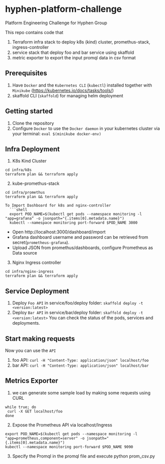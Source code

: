 # hyphen-platform-challenge
Platform Engineering Challenge for Hyphen Group

This repo contains code that
1) Terraform infra stack to deploy k8s (kind) cluster, promethus-stack, ingress-controller
2) service stack that deploy foo and bar service using skaffold
3) metric exporter to export the input promql data in csv format

## Prerequisites
1. Have `Docker` and the `Kubernetes CLI` (`kubectl`) installed together with `Minikube` (https://kubernetes.io/docs/tasks/tools/)
2. skaffold CLI (`skaffold`) for managing helm deployment

## Getting started
1. Clone the repository
2. Configure `Docker` to use the `Docker daemon` in your kubernetes cluster via your terminal: `eval $(minikube docker-env)`

## Infra Deployment
1. K8s Kind Cluster
```shell
cd infra/k8s
terraform plan && terraform apply
```
2. kube-promethus-stack
```shell
cd infra/promethus
terraform plan && terraform apply

To Import Dashboard for k8s and nginx-controller
  ```shell
  export POD_NAME=$(kubectl get pods --namespace monitoring -l "app=grafana" -o jsonpath="{.items[0].metadata.name}")
  kubectl --namespace monitoring port-forward $POD_NAME 3000
  ```
* Open http://localhost:3000/dashboard/import
* Grafana dashboard username and password can be retrieved from secret(`prometheus-grafana`).
* Upload JSON from promethus/dashboards, configure Prometheus as Data source


3. Nginx Ingress controller
```shell
cd infra/nginx-ingress
terraform plan && terraform apply
```

## Service Deployment
1. Deploy `Foo API` in service/foo/deploy folder: `skaffold deploy -t <version:latest>`
2. Deploy `Bar API` in service/bar/deploy folder: `skaffold deploy -t <version:latest>`
You can check the status of the pods, services and deployments.

## Start making requests
Now you can use the `API`
1. foo API: `curl -H "Content-Type: application/json" localhost/foo`
2. bar API: `curl -H "Content-Type: application/json" localhost/bar`


## Metrics Exporter
1. we can generate some sample load by making some requests using CURL
```shell
while true; do
 curl -X GET localhost/foo
done
```
2. Expose the Prometheus API via localhost/Ingress
```shell
export POD_NAME=$(kubectl get pods --namespace monitoring -l "app=prometheus,component=server" -o jsonpath="{.items[0].metadata.name}")
kubectl --namespace monitoring port-forward $POD_NAME 9090
```
3. Specify the Promql in the promql file and execute python prom_csv.py
